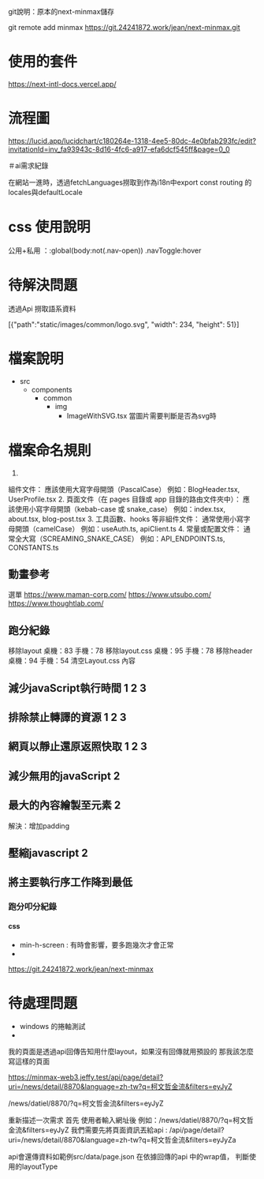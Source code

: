 git說明：原本的next-minmax儲存


git remote add minmax https://git.24241872.work/jean/next-minmax.git

# 使用的套件

https://next-intl-docs.vercel.app/

# 流程圖

https://lucid.app/lucidchart/c180264e-1318-4ee5-80dc-4e0bfab293fc/edit?invitationId=inv_fa93943c-8d16-4fc6-a917-efa6dcf545ff&page=0_0

＃ai需求紀錄

在網站一進時，透過fetchLanguages撈取到作為i18n中export const routing 的locales與defaultLocale

# css 使用說明

公用+私用 ：:global(body:not(.nav-open)) .navToggle:hover


# 待解決問題

透過Api 撈取語系資料

[{"path":"static/images/common/logo.svg", "width": 234, "height": 51}]


# 檔案說明

- src
  - components
    - common
      - img
        - ImageWithSVG.tsx 當圖片需要判斷是否為svg時

# 檔案命名規則

1.
組件文件：
應該使用大寫字母開頭（PascalCase）
例如：BlogHeader.tsx, UserProfile.tsx
2.
頁面文件（在 pages 目錄或 app 目錄的路由文件夾中）：
應該使用小寫字母開頭（kebab-case 或 snake_case）
例如：index.tsx, about.tsx, blog-post.tsx
3.
工具函數、hooks 等非組件文件：
通常使用小寫字母開頭（camelCase）
例如：useAuth.ts, apiClient.ts
4.
常量或配置文件：
通常全大寫（SCREAMING_SNAKE_CASE）
例如：API_ENDPOINTS.ts, CONSTANTS.ts


## 動畫參考

選單
https://www.maman-corp.com/
https://www.utsubo.com/
https://www.thoughtlab.com/


## 跑分紀錄

移除layout 桌機：83 手機：78
移除layout.css 桌機：95 手機：78
移除header 桌機：94 手機：54
清空Layout.css 內容

## 減少javaScript執行時間 1 2 3

## 排除禁止轉譯的資源 1 2 3

## 網頁以靜止還原返照快取 1 2 3 

## 減少無用的javaScript  2 

## 最大的內容繪製至元素 2 

解決：增加padding

## 壓縮javascript 2 




## 將主要執行序工作降到最低 

### 跑分叩分紀錄

#### css

- min-h-screen : 有時會影響，要多跑幾次才會正常
- 

https://git.24241872.work/jean/next-minmax

# 待處理問題

- windows 的捲軸測試
- 


我的頁面是透過api回傳告知用什麼layout，如果沒有回傳就用預設的
那我該怎麼寫這樣的頁面





https://minmax-web3.jeffy.test/api/page/detail?uri=/news/detail/8870&language=zh-tw?q=柯文哲金流&filters=eyJyZ

/news/datiel/8870/?q=柯文哲金流&filters=eyJyZ


重新描述一次需求
首先 使用者輸入網址後 例如：/news/datiel/8870/?q=柯文哲金流&filters=eyJyZ
我們需要先將頁面資訊丟給api : /api/page/detail?uri=/news/detail/8870&language=zh-tw?q=柯文哲金流&filters=eyJyZa

api會還傳資料如範例src/data/page.json
在依據回傳的api 中的wrap值，
判斷使用的layoutType
